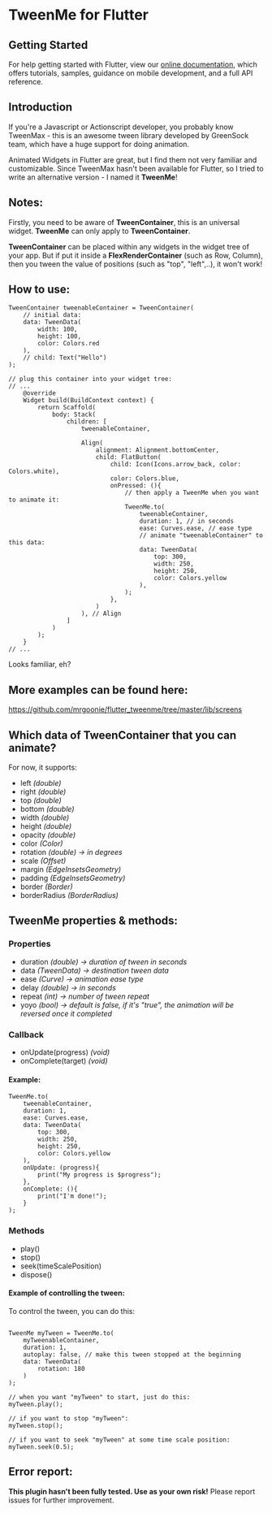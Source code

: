 # TweenMe for Flutter

## Getting Started

For help getting started with Flutter, view our 
[online documentation](https://flutter.io/docs), which offers tutorials, 
samples, guidance on mobile development, and a full API reference.

## Introduction

If you're a Javascript or Actionscript developer, you probably know TweenMax - this is an awesome tween library developed by GreenSock team, which have a huge support for doing animation. 

Animated Widgets in Flutter are great, but I find them not very familiar and customizable. Since TweenMax hasn't been available for Flutter, so I tried to write an alternative version - I named it **TweenMe**!

## Notes:
Firstly, you need to be aware of **TweenContainer**, this is an universal widget.
**TweenMe** can only apply to **TweenContainer**.

**TweenContainer** can be placed within any widgets in the widget tree of your app. But if put it inside a **FlexRenderContainer** (such as Row, Column), then you tween the value of positions (such as "top", "left",..), it won't work! 

## How to use:

```
TweenContainer tweenableContainer = TweenContainer(
	// initial data:
	data: TweenData(
		width: 100,
		height: 100,
		color: Colors.red
	),
	// child: Text("Hello")
);

// plug this container into your widget tree:
// ...
	@override
	Widget build(BuildContext context) {
		return Scaffold(
			body: Stack(
				children: [
					tweenableContainer,

					Align(
            			alignment: Alignment.bottomCenter,
						child: FlatButton(
							child: Icon(Icons.arrow_back, color: Colors.white),
							color: Colors.blue,
							onPressed: (){
								// then apply a TweenMe when you want to animate it:
								TweenMe.to(
									tweenableContainer, 
									duration: 1, // in seconds
									ease: Curves.ease, // ease type
									// animate "tweenableContainer" to this data:
									data: TweenData(
										top: 300,
										width: 250,
										height: 250,
										color: Colors.yellow
									),
								);
							},
						)
					), // Align
				]
			)
		);
	}
// ...

```

Looks familiar, eh?

## More examples can be found here: 
https://github.com/mrgoonie/flutter_tweenme/tree/master/lib/screens

## Which data of TweenContainer that you can animate?

For now, it supports:
- left *(double)*
- right *(double)*
- top *(double)*
- bottom *(double)*
- width *(double)*
- height *(double)*
- opacity *(double)*
- color *(Color)*
- rotation *(double) -> in degrees* 
- scale *(Offset)*
- margin *(EdgeInsetsGeometry)*
- padding *(EdgeInsetsGeometry)*
- border *(Border)*
- borderRadius *(BorderRadius)*

## TweenMe properties & methods:

### Properties ###

- duration *(double) -> duration of tween in seconds*
- data *(TweenData) -> destination tween data*
- ease *(Curve) -> animation ease type*
- delay *(double) -> in seconds*
- repeat *(int) -> number of tween repeat*
- yoyo *(bool) -> default is false, if it's "true", the animation will be reversed once it completed*

### Callback ###

- onUpdate(progress) *(void)*
- onComplete(target) *(void)*

#### Example: ####
```
TweenMe.to(
	tweenableContainer, 
	duration: 1, 
	ease: Curves.ease,
	data: TweenData(
		top: 300,
		width: 250,
		height: 250,
		color: Colors.yellow
	),
	onUpdate: (progress){
		print("My progress is $progress");
	},
	onComplete: (){
		print("I'm done!");
	}
);
```

### Methods ###

- play()
- stop()
- seek(timeScalePosition)
- dispose()

#### Example of controlling the tween: ####

To control the tween, you can do this:

```

TweenMe myTween = TweenMe.to(
	myTweenableContainer,
	duration: 1,
	autoplay: false, // make this tween stopped at the beginning
	data: TweenData(
		rotation: 180
	)
);

// when you want "myTween" to start, just do this:
myTween.play();

// if you want to stop "myTween":
myTween.stop();

// if you want to seek "myTween" at some time scale position:
myTween.seek(0.5);

```

## Error report:
**This plugin hasn't been fully tested. Use as your own risk!**
Please report issues for further improvement.